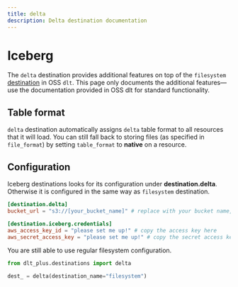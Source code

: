 ```yaml
---
title: delta
description: Delta destination documentation
---
```


# Iceberg

The `delta` destination provides additional features on top of the `filesystem` [destination](https://dlthub.com/docs/dlt-ecosystem/destinations/filesystem) in OSS `dlt`. This page only documents the additional features—use the documentation provided in OSS dlt for standard functionality.

## Table format
`delta` destination automatically assigns `delta` table format to all resources that it will load. You can still
fall back to storing files (as specified in `file_format`) by setting `table_format` to **native** on a resource.

## Configuration
Iceberg destinations looks for its configuration under **destination.delta**. Otherwise it is configured
in the same way as `filesystem` destination.

```toml
[destination.delta]
bucket_url = "s3://[your_bucket_name]" # replace with your bucket name,

[destination.iceberg.credentials]
aws_access_key_id = "please set me up!" # copy the access key here
aws_secret_access_key = "please set me up!" # copy the secret access key here
```

You are still able to use regular filesystem configuration.
```py
from dlt_plus.destinations import delta

dest_ = delta(destination_name="filesystem")
```

